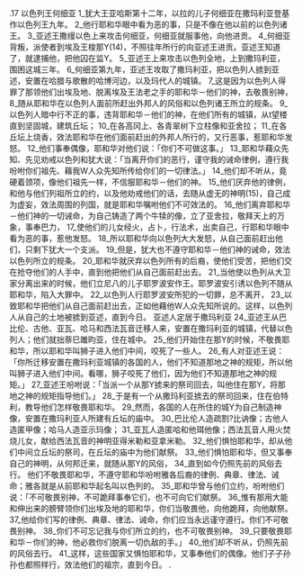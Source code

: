 .17 
以色列王何细亚 
1_犹大王亚哈斯第十二年，以拉的儿子何细亚在撒玛利亚登基作以色列王九年。 2_他行耶和华眼中看为恶的事，只是不像在他以前的以色列诸王。 3_亚述王撒缦以色上来攻击何细亚，何细亚就服事他，向他进贡。 4_何细亚背叛，派使者到埃及王梭那Y(14)，不照往年所行的向亚述王进贡。亚述王知道了，就逮捕他，把他囚在监Y。 5_亚述王上来攻击以色列全地，上到撒玛利亚，围困这城三年。 6_何细亚第九年，亚述王攻取了撒玛利亚，把以色列人掳到亚述，安置在哈腊与歌散的哈博河边，以及玛代人的城镇。 
7_这是因为以色列人得罪了那领他们出埃及地、脱离埃及王法老之手的耶和华－他们的神，去敬畏别神， 8_随从耶和华在以色列人面前所赶出外邦人的风俗和以色列诸王所立的规条。 9_以色列人暗中行不正的事，违背耶和华－他们的神，在他们所有的城镇，从t望楼直到坚固城，建筑丘坛； 10_在各高冈上、各青翠树下立柱像和亚舍拉； 11_在各丘坛上烧香，效法耶和华在他们面前赶出的外邦人所行的，又行恶事，惹耶和华发怒。 12_他们事奉偶像，耶和华对他们说：「你们不可做这事。」 13_耶和华藉众先知、先见劝戒以色列和犹大说：「当离开你们的恶行，谨守我的诫命律例，遵行我吩咐你们祖先、藉我W人众先知所传给你们的一切律法。」 14_他们却不听从，竟硬着颈项，像他们祖先一样，不信服耶和华－他们的神。 15_他们厌弃他的律例，和他与他们列祖所立的约，以及他劝戒他们的话，去随从虚无的神明(15)，自己成为虚妄，效法周围的列国，就是耶和华嘱咐他们不可效法的。 16_他们离弃耶和华－他们神的一切诫命，为自己铸造了两个牛犊的像，立了亚舍拉，敬拜天上的万象，事奉巴力， 17_使他们的儿女经火，占卜，行法术，出卖自己，行耶和华眼中看为恶的事，惹他发怒。 18_所以耶和华向以色列大大发怒，从自己面前赶出他们，只剩下犹大一个支派。 
19_但是，犹大也不遵守耶和华－他们神的诫命，效法以色列所立的规条。 20_耶和华就厌弃以色列所有的后裔，使他们受苦，把他们交在抢夺他们的人手中，直到他把他们从自己面前赶出去。 
21_当他使以色列从大卫家分离出来的时候，他们立尼八的儿子耶罗波安作王。耶罗波安引诱以色列不随从耶和华，陷入大罪中。 22_以色列人行耶罗波安所犯的一切罪，总不离开， 23_以致耶和华把他们从自己面前赶出去，正如他藉他W人众先知所说的。这样，以色列人从自己的土地被掳到亚述，直到今日。 
亚述人定居于撒玛利亚 
24_亚述王从巴比伦、古他、亚瓦、哈马和西法瓦音迁移人来，安置在撒玛利亚的城镇，代替以色列人；他们就拙萘巳雎昀亚，住在城中。 25_他们开始住在那Y的时候，不敬畏耶和华，所以耶和华叫狮子进入他们中间，咬死了一些人。 26_有人对亚述王说：「你所迁移安置在撒玛利亚城镇的各国的人，他们不知道那地之神的规矩，所以他叫狮子进入他们中间。看哪，狮子咬死了他们，因为他们不知道那地之神的规矩。」 27_亚述王吩咐说：「当派一个从那Y掳来的祭司回去，叫他住在那Y，将那地之神的规矩指导他们。」 28_于是有一个从撒玛利亚掳去的祭司回来，住在伯特利，教导他们怎样敬畏耶和华。 
29_然而，各国的人在所住的城Y为自己制造神像，安置在撒玛利亚人所建有丘坛的庙中。 30_巴比伦人造疏割?比讷像；古他人造匿甲像；哈马人造亚示玛像； 31_亚瓦人造匿哈和他珥他像；西法瓦音人用火焚烧儿女，献给西法瓦音的神明亚得米勒和亚拿米勒。 32_他们惧怕耶和华，却从他们中间立丘坛的祭司，在丘坛的庙中为他们献祭。 33_他们惧怕耶和华，但又事奉自己的神明，从何邦迁来，就随从那Y的风俗， 34_直到如今仍照先前的风俗去行。 
他们不敬畏耶和华，不遵守耶和华吩咐雅各后裔的律例、典章、律法、诫命；雅各就是从前耶和华起名叫以色列的。 35_耶和华曾与他们立约，吩咐他们说：「不可敬畏别神，不可跪拜事奉它们，也不可向它们献祭。 36_惟有那用大能和伸出来的膀臂领你们出埃及地的耶和华，你们当敬畏他，向他跪拜，向他献祭。 37_他给你们写的律例、典章、律法、诫命，你们应当永远谨守遵行。你们不可敬畏别神。 38_你们不可忘记我与你们所立的约，也不可敬畏别神。 39_只要敬畏耶和华－你们的神，他必救你们脱离一切仇敌的手。」 40_他们却不听从，仍照先前的风俗去行。 
41_这样，这些国家又惧怕耶和华，又事奉他们的偶像。他们子子孙孙也都照样行，效法他们的祖宗，直到今日。 
.